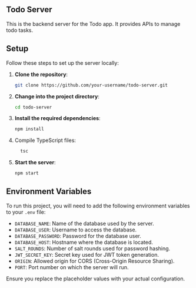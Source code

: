 
## Todo Server

This is the backend server for the Todo app. It provides APIs to manage todo tasks.

## Setup

Follow these steps to set up the server locally:

1. **Clone the repository**:
    ```bash
    git clone https://github.com/your-username/todo-server.git
    ```

2. **Change into the project directory**:
    ```bash
    cd todo-server
    ```

3. **Install the required dependencies**:
    ```bash
    npm install
    ```
4. Compile TypeScript files:
    ```bash
      tsc
    ```
5. **Start the server**:
    ```bash
    npm start
    ```

## Environment Variables

To run this project, you will need to add the following environment variables to your `.env` file:

- `DATABASE_NAME`: Name of the database used by the server.
- `DATABASE_USER`: Username to access the database.
- `DATABASE_PASSWORD`: Password for the database user.
- `DATABASE_HOST`: Hostname where the database is located.
- `SALT_ROUNDS`: Number of salt rounds used for password hashing.
- `JWT_SECRET_KEY`: Secret key used for JWT token generation.
- `ORIGIN`: Allowed origin for CORS (Cross-Origin Resource Sharing).
- `PORT`: Port number on which the server will run.

Ensure you replace the placeholder values with your actual configuration.

